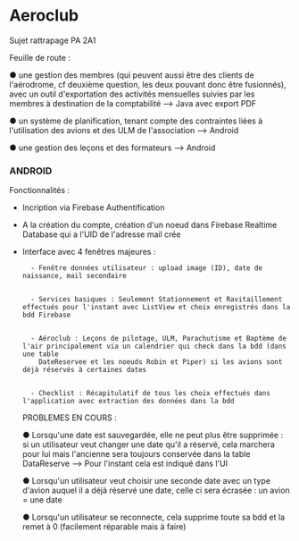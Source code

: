 # Aeroclub
Sujet rattrapage PA 2A1

Feuille de route :

● une gestion des membres (qui peuvent aussi être des clients de l'aérodrome, cf deuxième 
question, les deux pouvant donc être fusionnés), avec un outil d'exportation des activités 
mensuelles suivies par les membres à destination de la comptabilité --> Java avec export PDF


● un système de planification, tenant compte des contraintes liées à l'utilisation des avions et 
des ULM de l'association --> Android


● une gestion des leçons et des formateurs --> Android



### ANDROID ###

Fonctionnalités : 

- Incription via Firebase Authentification
  

- A la création du compte, création d'un noeud dans Firebase Realtime Database qui a l'UID de l'adresse mail crée
  

- Interface avec 4 fenêtres majeures :

  
        - Fenêtre données utilisateur : upload image (ID), date de naissance, mail secondaire


        - Services basiques : Seulement Stationnement et Ravitaillement effectués pour l'instant avec ListView et choix enregistrés dans la bdd Firebase

  
        - Aéroclub : Leçons de pilotage, ULM, Parachutisme et Baptème de l'air principalement via un calendrier qui check dans la bdd (dans une table
          DateReservee et les noeuds Robin et Piper) si les avions sont déjà réservés à certaines dates


        - Checklist : Récapitulatif de tous les choix effectués dans l'application avec extraction des données dans la bdd


  PROBLEMES EN COURS :

  ● Lorsqu'une date est sauvegardée, elle ne peut plus être supprimée : si un utilisateur veut changer une date qu'il a réservé, cela marchera pour lui mais l'ancienne sera toujours conservée
  dans la table DataReserve --> Pour l'instant cela est indiqué dans l'UI


  ● Lorsqu'un utilisateur veut choisir une seconde date avec un type d'avion auquel il a déjà réservé une date, celle ci sera écrasée : un avion = une date


  ● Lorsqu'un utilisateur se reconnecte, cela supprime toute sa bdd et la remet à 0 (facilement réparable mais à faire)



  
